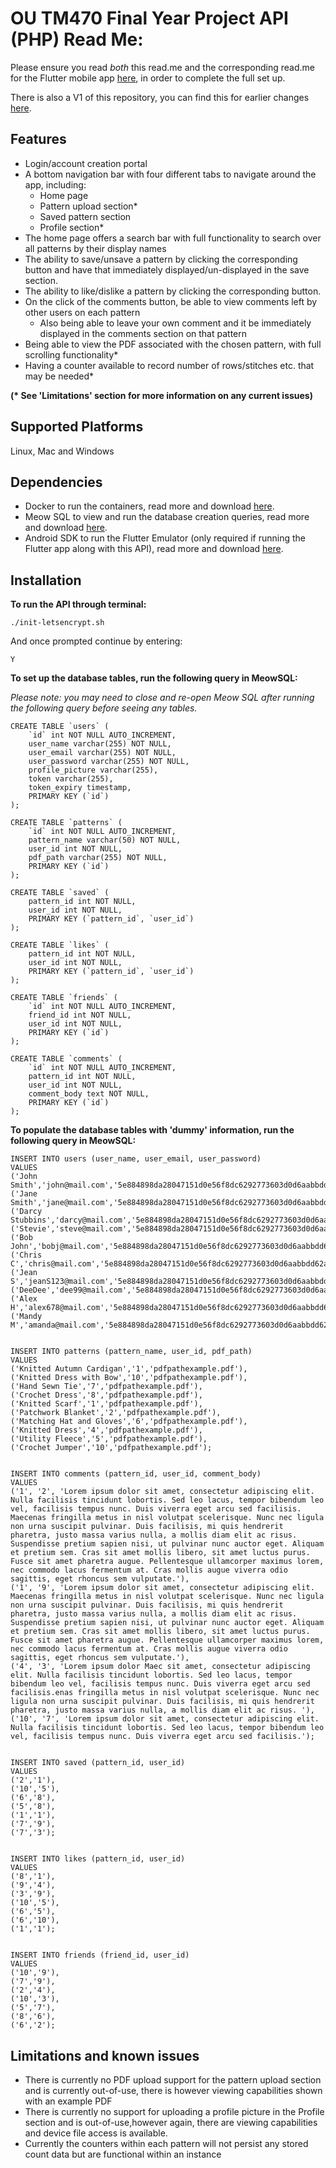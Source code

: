 # OU TM470 Final Year Project API (PHP) Read Me:

Please ensure you read *both* this read.me and the corresponding read.me for the Flutter mobile app [here](https://github.com/darcy-stubbins/final-year-project), in order to complete the full set up. 

There is also a V1 of this repository, you can find this for earlier changes [here](https://github.com/darcy-stubbins/final-year-project-API).

## Features 

* Login/account creation portal
* A bottom navigation bar with four different tabs to navigate around the app, including: 
    * Home page
    * Pattern upload section* 
    * Saved pattern section 
    * Profile section*  
* The home page offers a search bar with full functionality to search over all patterns by their display names
* The ability to save/unsave a pattern by clicking the corresponding button and have that immediately displayed/un-displayed in the save section. 
* The ability to like/dislike a pattern by clicking the corresponding button. 
* On the click of the comments button, be able to view comments left by other users on each pattern 
    * Also being able to leave your own comment and it be immediately displayed in the comments section on that pattern
* Being able to view the PDF associated with the chosen pattern, with full scrolling functionality*
* Having a counter available to record number of rows/stitches etc. that may be needed*

__(* See 'Limitations' section for more information on any current issues)__

## Supported Platforms 

Linux, Mac and Windows

## Dependencies  

* Docker to run the containers, read more and download [here](https://www.docker.com/products/docker-desktop/).
* Meow SQL to view and run the database creation queries, read more and download [here](https://appimage.github.io/MeowSQL/).
* Android SDK to run the Flutter Emulator (only required if running the Flutter app along with this API), read more and download [here](https://developer.android.com/studio/install?gad_source=1&gclid=Cj0KCQjw28W2BhC7ARIsAPerrcLG96yx9NzG_xwg0tyV3cFF3MwA9PRpBaV84sWI2VznmkeC0HqPjpgaAuziEALw_wcB&gclsrc=aw.ds).

## Installation 

__To run the API through terminal:__

```
./init-letsencrypt.sh 
```
And once prompted continue by entering:
```
Y 
```

__To set up the database tables, run the following query in MeowSQL:__

_Please note: you may need to close and re-open Meow SQL after running the following query before seeing any tables._

```
CREATE TABLE `users` (
    `id` int NOT NULL AUTO_INCREMENT,
    user_name varchar(255) NOT NULL,
    user_email varchar(255) NOT NULL, 
    user_password varchar(255) NOT NULL, 
    profile_picture varchar(255), 
    token varchar(255),
    token_expiry timestamp, 
    PRIMARY KEY (`id`)
);

CREATE TABLE `patterns` (
    `id` int NOT NULL AUTO_INCREMENT,
    pattern_name varchar(50) NOT NULL,
    user_id int NOT NULL, 
    pdf_path varchar(255) NOT NULL,
    PRIMARY KEY (`id`)
);

CREATE TABLE `saved` (
    pattern_id int NOT NULL,
    user_id int NOT NULL,
    PRIMARY KEY (`pattern_id`, `user_id`)
);

CREATE TABLE `likes` (
    pattern_id int NOT NULL,
    user_id int NOT NULL,
    PRIMARY KEY (`pattern_id`, `user_id`)
);

CREATE TABLE `friends` (
    `id` int NOT NULL AUTO_INCREMENT, 
    friend_id int NOT NULL,
    user_id int NOT NULL,
    PRIMARY KEY (`id`)
);

CREATE TABLE `comments` (
    `id` int NOT NULL AUTO_INCREMENT, 
    pattern_id int NOT NULL,
    user_id int NOT NULL,
    comment_body text NOT NULL, 
    PRIMARY KEY (`id`)
);

```
__To populate the database tables with 'dummy' information, run the following query in MeowSQL:__

```
INSERT INTO users (user_name, user_email, user_password)
VALUES 
('John Smith','john@mail.com','5e884898da28047151d0e56f8dc6292773603d0d6aabbdd62a11ef721d1542d8'),
('Jane Smith','jane@mail.com','5e884898da28047151d0e56f8dc6292773603d0d6aabbdd62a11ef721d1542d8'),
('Darcy Stubbins','darcy@mail.com','5e884898da28047151d0e56f8dc6292773603d0d6aabbdd62a11ef721d1542d8'),
('Stevie','steve@mail.com','5e884898da28047151d0e56f8dc6292773603d0d6aabbdd62a11ef721d1542d8'),
('Bob John','bobj@mail.com','5e884898da28047151d0e56f8dc6292773603d0d6aabbdd62a11ef721d1542d8'),
('Chris C','chris@mail.com','5e884898da28047151d0e56f8dc6292773603d0d6aabbdd62a11ef721d1542d8'),
('Jean S','jeanS123@mail.com','5e884898da28047151d0e56f8dc6292773603d0d6aabbdd62a11ef721d1542d8'),
('DeeDee','dee99@mail.com','5e884898da28047151d0e56f8dc6292773603d0d6aabbdd62a11ef721d1542d8'),
('Alex H','alex678@mail.com','5e884898da28047151d0e56f8dc6292773603d0d6aabbdd62a11ef721d1542d8'),
('Mandy M','amanda@mail.com','5e884898da28047151d0e56f8dc6292773603d0d6aabbdd62a11ef721d1542d8');


INSERT INTO patterns (pattern_name, user_id, pdf_path)
VALUES 
('Knitted Autumn Cardigan','1','pdfpathexample.pdf'),
('Knitted Dress with Bow','10','pdfpathexample.pdf'),
('Hand Sewn Tie','7','pdfpathexample.pdf'),
('Crochet Dress','8','pdfpathexample.pdf'),
('Knitted Scarf','1','pdfpathexample.pdf'),
('Patchwork Blanket','2','pdfpathexample.pdf'),
('Matching Hat and Gloves','6','pdfpathexample.pdf'),
('Knitted Dress','4','pdfpathexample.pdf'),
('Utility Fleece','5','pdfpathexample.pdf'),
('Crochet Jumper','10','pdfpathexample.pdf'); 


INSERT INTO comments (pattern_id, user_id, comment_body)
VALUES 
('1', '2', 'Lorem ipsum dolor sit amet, consectetur adipiscing elit. Nulla facilisis tincidunt lobortis. Sed leo lacus, tempor bibendum leo vel, facilisis tempus nunc. Duis viverra eget arcu sed facilisis. Maecenas fringilla metus in nisl volutpat scelerisque. Nunc nec ligula non urna suscipit pulvinar. Duis facilisis, mi quis hendrerit pharetra, justo massa varius nulla, a mollis diam elit ac risus. Suspendisse pretium sapien nisi, ut pulvinar nunc auctor eget. Aliquam et pretium sem. Cras sit amet mollis libero, sit amet luctus purus. Fusce sit amet pharetra augue. Pellentesque ullamcorper maximus lorem, nec commodo lacus fermentum at. Cras mollis augue viverra odio sagittis, eget rhoncus sem vulputate.'),
('1', '9', 'Lorem ipsum dolor sit amet, consectetur adipiscing elit. Maecenas fringilla metus in nisl volutpat scelerisque. Nunc nec ligula non urna suscipit pulvinar. Duis facilisis, mi quis hendrerit pharetra, justo massa varius nulla, a mollis diam elit ac risus. Suspendisse pretium sapien nisi, ut pulvinar nunc auctor eget. Aliquam et pretium sem. Cras sit amet mollis libero, sit amet luctus purus. Fusce sit amet pharetra augue. Pellentesque ullamcorper maximus lorem, nec commodo lacus fermentum at. Cras mollis augue viverra odio sagittis, eget rhoncus sem vulputate.'),
('4', '3', 'Lorem ipsum dolor Maec sit amet, consectetur adipiscing elit. Nulla facilisis tincidunt lobortis. Sed leo lacus, tempor bibendum leo vel, facilisis tempus nunc. Duis viverra eget arcu sed facilisis.enas fringilla metus in nisl volutpat scelerisque. Nunc nec ligula non urna suscipit pulvinar. Duis facilisis, mi quis hendrerit pharetra, justo massa varius nulla, a mollis diam elit ac risus. '),
('10', '7', 'Lorem ipsum dolor sit amet, consectetur adipiscing elit. Nulla facilisis tincidunt lobortis. Sed leo lacus, tempor bibendum leo vel, facilisis tempus nunc. Duis viverra eget arcu sed facilisis.');


INSERT INTO saved (pattern_id, user_id)
VALUES 
('2','1'),
('10','5'),
('6','8'),
('5','8'),
('1','1'),
('7','9'),
('7','3');


INSERT INTO likes (pattern_id, user_id)
VALUES 
('8','1'),
('9','4'),
('3','9'),
('10','5'),
('6','5'),
('6','10'),
('1','1');


INSERT INTO friends (friend_id, user_id)
VALUES 
('10','9'),
('7','9'),
('2','4'),
('10','3'),
('5','7'),
('8','6'),
('6','2');
```

## Limitations and known issues 

* There is currently no PDF upload support for the pattern upload section and is currently out-of-use, there is however viewing capabilities shown with an example PDF
* There is currently no support for uploading a profile picture in the Profile section and is out-of-use,however again, there are viewing capabilities and device file access is available.
* Currently the counters within each pattern will not persist any stored count data but are functional within an instance

